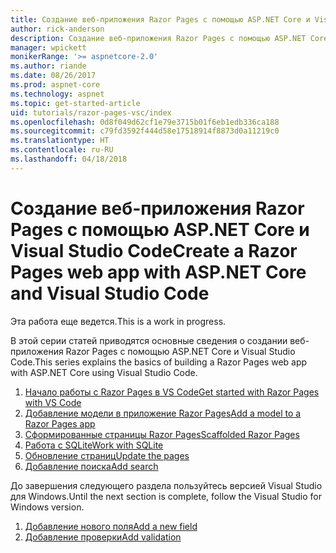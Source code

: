 ```yaml
---
title: Создание веб-приложения Razor Pages с помощью ASP.NET Core и Visual Studio Code
author: rick-anderson
description: Создание веб-приложения Razor Pages с помощью ASP.NET Core и EF Core.
manager: wpickett
monikerRange: '>= aspnetcore-2.0'
ms.author: riande
ms.date: 08/26/2017
ms.prod: aspnet-core
ms.technology: aspnet
ms.topic: get-started-article
uid: tutorials/razor-pages-vsc/index
ms.openlocfilehash: 0d8f049d62cf1e79e3715b01f6eb1edb336ca188
ms.sourcegitcommit: c79fd3592f444d58e17518914f8873d0a11219c0
ms.translationtype: HT
ms.contentlocale: ru-RU
ms.lasthandoff: 04/18/2018
---
```

# <a name="create-a-razor-pages-web-app-with-aspnet-core-and-visual-studio-code"></a><span data-ttu-id="88912-103">Создание веб-приложения Razor Pages с помощью ASP.NET Core и Visual Studio Code</span><span class="sxs-lookup"><span data-stu-id="88912-103">Create a Razor Pages web app with ASP.NET Core and Visual Studio Code</span></span>

<span data-ttu-id="88912-104">Эта работа еще ведется.</span><span class="sxs-lookup"><span data-stu-id="88912-104">This is a work in progress.</span></span>

<span data-ttu-id="88912-105">В этой серии статей приводятся основные сведения о создании веб-приложения Razor Pages с помощью ASP.NET Core и Visual Studio Code.</span><span class="sxs-lookup"><span data-stu-id="88912-105">This series explains the basics of building a Razor Pages web app with ASP.NET Core using Visual Studio Code.</span></span>

1. [<span data-ttu-id="88912-106">Начало работы с Razor Pages в VS Code</span><span class="sxs-lookup"><span data-stu-id="88912-106">Get started with Razor Pages with VS Code</span></span>](xref:tutorials/razor-pages-vsc/razor-pages-start)
2. [<span data-ttu-id="88912-107">Добавление модели в приложение Razor Pages</span><span class="sxs-lookup"><span data-stu-id="88912-107">Add a model to a Razor Pages app</span></span>](xref:tutorials/razor-pages-vsc/model)
3. [<span data-ttu-id="88912-108">Сформированные страницы Razor Pages</span><span class="sxs-lookup"><span data-stu-id="88912-108">Scaffolded Razor Pages</span></span>](xref:tutorials/razor-pages-vsc/page)
4. [<span data-ttu-id="88912-109">Работа с SQLite</span><span class="sxs-lookup"><span data-stu-id="88912-109">Work with SQLite</span></span>](xref:tutorials/razor-pages-vsc/sql)
5. [<span data-ttu-id="88912-110">Обновление страниц</span><span class="sxs-lookup"><span data-stu-id="88912-110">Update the pages</span></span>](xref:tutorials/razor-pages-vsc/da1)
6. [<span data-ttu-id="88912-111">Добавление поиска</span><span class="sxs-lookup"><span data-stu-id="88912-111">Add search</span></span>](xref:tutorials/razor-pages-vsc/search)

<span data-ttu-id="88912-112">До завершения следующего раздела пользуйтесь версией Visual Studio для Windows.</span><span class="sxs-lookup"><span data-stu-id="88912-112">Until the next section is complete, follow the Visual Studio for Windows version.</span></span>

1. [<span data-ttu-id="88912-113">Добавление нового поля</span><span class="sxs-lookup"><span data-stu-id="88912-113">Add a new field</span></span>](xref:tutorials/razor-pages/new-field)
1. [<span data-ttu-id="88912-114">Добавление проверки</span><span class="sxs-lookup"><span data-stu-id="88912-114">Add validation</span></span>](xref:tutorials/razor-pages/validation)
